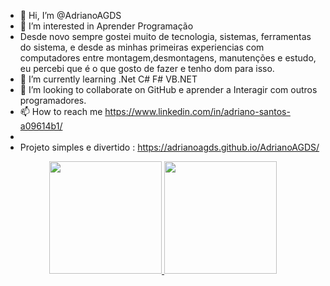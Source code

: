 - 👋 Hi, I’m @AdrianoAGDS
- 👀 I’m interested in  Aprender Programação
- Desde novo sempre gostei muito de tecnologia, sistemas, ferramentas do sistema, e desde as minhas primeiras experiencias com computadores entre montagem,desmontagens, manutenções e estudo, eu percebi que é o que gosto de fazer e tenho dom para isso.
- 🌱 I’m currently learning .Net C# F# VB.NET
- 💞️ I’m looking to collaborate on  GitHub e aprender a Interagir  com  outros programadores.
- 📫 How to reach me https://www.linkedin.com/in/adriano-santos-a09614b1/
-  
-  Projeto simples e divertido :  https://adrianoagds.github.io/AdrianoAGDS/
<!---
AdrianoAGDS/AdrianoAGDS is a ✨ special ✨ repository because its `README.md` (this file) appears on your GitHub profile.
You can click the Preview link to take a look at your changes.
!-->

<div align="center">
  <a href="https://github.com/AdrianoAGDS">
  <img height="180em" src="https://github-readme-stats.vercel.app/api?username=AdrianoAGDS&show_icons=true&theme=radical&include_all_commits=true&count_private=true"/>
  <img height="180em" src="https://github-readme-stats.vercel.app/api/top-langs/?username=AdrianoAGDS&layout=compact&langs_count=7&theme=radical"/>
</div>
